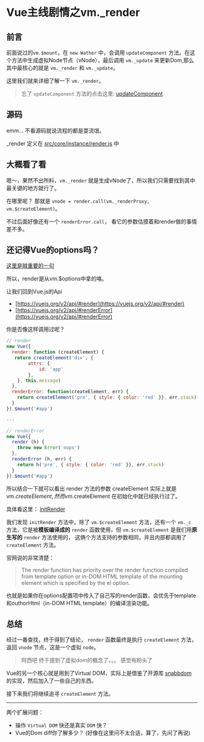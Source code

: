 # Vue主线剧情之vm._render

## 前言
前面说过的```vm.$mount```，在 ```new Wather``` 中，会调用 ```updateComponent``` 方法。在这个方法中生成虚拟Node节点（vNode），最后调用 ```vm._update``` 来更新Dom,那么其中最核心的就是 ```vm._render``` 和 ```vm._update```。

这里我们就来详细了解一下 ```vm._render```。

> 忘了 ```updateComponent``` 方法的点击这里: [updateComponent](https://github.com/vuejs/vue/blob/d9b27a92bd5277ee23a4e68a8bd31ecc72f4c99b/src/core/instance/lifecycle.js#L169-L192)

## 源码
emm... 不看源码就说流程的都是耍流氓。

_render 定义在 [src/core/instance/render.js](https://github.com/vuejs/vue/blob/f64765fa03c1eb1d37f3301ea5beb4d18e57158a/src/core/instance/render.js#L69-L129) 中

## 大概看了看
嗯～，果然不出所料，```vm._render``` 就是生成vNode了，所以我们只需要找到其中最关键的地方就行了。

在哪里呢？ 那就是 ```vnode = render.call(vm._renderProxy, vm.$createElement)```。

不过后面好像还有一个 ```renderError.call```， 看它的参数估摸着和render做的事情差不多。

## 还记得Vue的options吗？

[这里是贼重要的一句](https://github.com/vuejs/vue/blob/f64765fa03c1eb1d37f3301ea5beb4d18e57158a/src/core/instance/render.js#L71)

所以，render是从vm.$options中拿的咯。

让我们回到Vue.js的Api
- [https://vuejs.org/v2/api/#render](https://vuejs.org/v2/api/#render)
- [https://vuejs.org/v2/api/#renderError](https://vuejs.org/v2/api/#renderError)

你是否像这样调用过呢？
```javascript
// render
new Vue({
  render: function (createElement) {
   return createElement('div', {
        attrs: {
            id: 'app'
        },
    }, this.message)
  },
  renderError: function(createElement, err) {
    return createElement('pre', { style: { color: 'red' }}, err.stack)
  }
}).$mount('#app')

---

// renderError
new Vue({
  render (h) {
    throw new Error('oops')
  },
  renderError (h, err) {
    return h('pre', { style: { color: 'red' }}, err.stack)
  }
}).$mount('#app')
```

所以结合一下就可以看出 render 方法的参数 createElement 实际上就是 vm.$createElement, 然而 vm.$createElement 在初始化中就已经执行过了。

具体看这里： [initRender](https://github.com/vuejs/vue/blob/f64765fa03c1eb1d37f3301ea5beb4d18e57158a/src/core/instance/render.js#L27-L34)

我们发现 ```initRender``` 方法中，除了 ```vm.$createElement``` 方法，还有一个 ```vm._c``` 方法，它是被**模板编译成的** ```render``` 函数使用，但 ```vm.$createElement``` 是我们用**原生写的** ```render``` 方法使用的， 这俩个方法支持的参数相同，并且内部都调用了 ```createElement``` 方法。

官网说的非常清楚：

> The render function has priority over the render function compiled from template option or in-DOM HTML template of the mounting element which is specified by the el option.

也就是如果你在options配置项中传入了自己写的render函数，会优先于template和outhorHtml（in-DOM HTML template）的编译渲染功能。

## 总结
经过一番查找，终于得到了结论， ```render``` 函数最终是执行 ```createElement``` 方法，返回 ```vnode``` 节点，这是一个虚拟 ```node```。

> 阿西吧  终于提到了虚拟dom的概念了。。。  感觉有盼头了

Vue的另一个核心就是用到了Virtual DOM，实际上是借鉴了开源库 [snabbdom](https://github.com/snabbdom/snabbdom) 的实现，然后加入了一些自己的东西。

接下来我们将继续追寻 ```createElement``` 方法。

---

两个扩展问题：

- 操作 ```Virtual DOM``` 快还是真实 ```DOM``` 快？
- Vue的Dom diff你了解多少？ (好像在这里问不太合适，算了，先问了再说)

